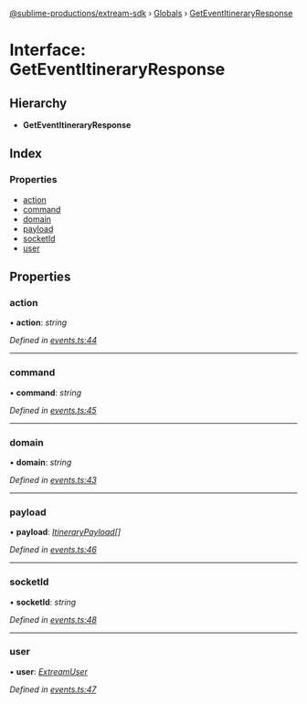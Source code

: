 [@sublime-productions/extream-sdk](../README.md) › [Globals](../globals.md) › [GetEventItineraryResponse](geteventitineraryresponse.md)

# Interface: GetEventItineraryResponse

## Hierarchy

* **GetEventItineraryResponse**

## Index

### Properties

* [action](geteventitineraryresponse.md#action)
* [command](geteventitineraryresponse.md#command)
* [domain](geteventitineraryresponse.md#domain)
* [payload](geteventitineraryresponse.md#payload)
* [socketId](geteventitineraryresponse.md#socketid)
* [user](geteventitineraryresponse.md#user)

## Properties

###  action

• **action**: *string*

*Defined in [events.ts:44](https://github.com/Extream-SaaS/ex-sdk/blob/489cbc8/src/events.ts#L44)*

___

###  command

• **command**: *string*

*Defined in [events.ts:45](https://github.com/Extream-SaaS/ex-sdk/blob/489cbc8/src/events.ts#L45)*

___

###  domain

• **domain**: *string*

*Defined in [events.ts:43](https://github.com/Extream-SaaS/ex-sdk/blob/489cbc8/src/events.ts#L43)*

___

###  payload

• **payload**: *[ItineraryPayload](itinerarypayload.md)[]*

*Defined in [events.ts:46](https://github.com/Extream-SaaS/ex-sdk/blob/489cbc8/src/events.ts#L46)*

___

###  socketId

• **socketId**: *string*

*Defined in [events.ts:48](https://github.com/Extream-SaaS/ex-sdk/blob/489cbc8/src/events.ts#L48)*

___

###  user

• **user**: *[ExtreamUser](extreamuser.md)*

*Defined in [events.ts:47](https://github.com/Extream-SaaS/ex-sdk/blob/489cbc8/src/events.ts#L47)*
